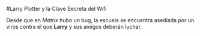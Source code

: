 #Larry Plotter y la Clave Secreta del Wifi

Desde que en *Matrix* hubo un bug, la escuela se encuentra asediada por un 
viros contra el que **Larry** y sus amigos deberán luchar.
